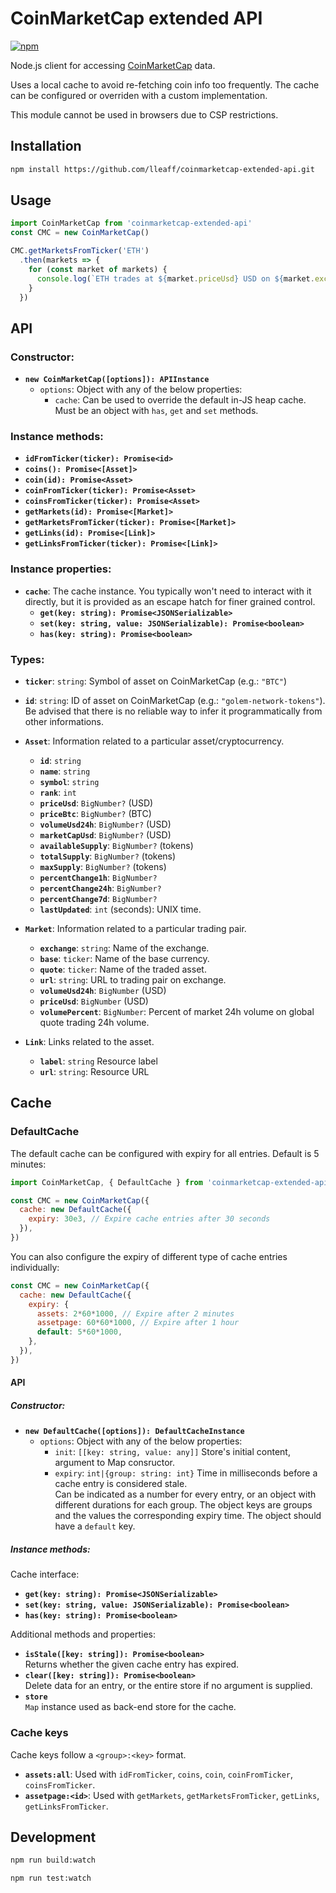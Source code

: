 # CoinMarketCap extended API

[![npm](https://img.shields.io/npm/v/node-coinmarketcap-extended-api.svg)](https://www.npmjs.com/package/node-coinmarketcap-extended-api)

Node.js client for accessing [CoinMarketCap](https://coinmarketcap.com/) data.

Uses a local cache to avoid re-fetching coin info too frequently.
The cache can be configured or overriden with a custom implementation.

This module cannot be used in browsers due to CSP restrictions.

## Installation

```sh
npm install https://github.com/lleaff/coinmarketcap-extended-api.git
```

## Usage

```javascript
import CoinMarketCap from 'coinmarketcap-extended-api'
const CMC = new CoinMarketCap()

CMC.getMarketsFromTicker('ETH')
  .then(markets => {
    for (const market of markets) {
      console.log(`ETH trades at ${market.priceUsd} USD on ${market.exchange}.`)
    }
  })
```

## API

### Constructor:

* **`new CoinMarketCap([options]): APIInstance`**  
  * `options`: Object with any of the below properties:  
    * `cache`: Can be used to override the default in-JS heap cache.  
               Must be an object with `has`, `get` and `set` methods.  

### Instance methods:

* **`idFromTicker(ticker): Promise<id>`**  
* **`coins(): Promise<[Asset]>`**  
* **`coin(id): Promise<Asset>`**  
* **`coinFromTicker(ticker): Promise<Asset>`**  
* **`coinsFromTicker(ticker): Promise<Asset>`**  
* **`getMarkets(id): Promise<[Market]>`**  
* **`getMarketsFromTicker(ticker): Promise<[Market]>`**  
* **`getLinks(id): Promise<[Link]>`**  
* **`getLinksFromTicker(ticker): Promise<[Link]>`**  

### Instance properties:

* **`cache`**: The cache instance. You typically won't need to interact with it directly, but it is provided as an escape hatch for finer grained control.  
  * **`get(key: string): Promise<JSONSerializable>`**  
  * **`set(key: string, value: JSONSerializable): Promise<boolean>`**  
  * **`has(key: string): Promise<boolean>`**  

### Types:

* **`ticker`**: `string`: Symbol of asset on CoinMarketCap (e.g.: `"BTC"`)  

* **`id`**: `string`: ID of asset on CoinMarketCap (e.g.: `"golem-network-tokens"`). Be advised that there is no reliable way to infer it programmatically from other informations.  

* **`Asset`**: Information related to a particular asset/cryptocurrency.
  * **`id`**: `string`
  * **`name`**: `string`
  * **`symbol`**: `string`
  * **`rank`**: `int`
  * **`priceUsd`**: `BigNumber?` (USD)
  * **`priceBtc`**: `BigNumber?` (BTC)
  * **`volumeUsd24h`**: `BigNumber?` (USD)
  * **`marketCapUsd`**: `BigNumber?` (USD)
  * **`availableSupply`**: `BigNumber?` (tokens)
  * **`totalSupply`**: `BigNumber?` (tokens)
  * **`maxSupply`**: `BigNumber?` (tokens)
  * **`percentChange1h`**: `BigNumber?`
  * **`percentChange24h`**: `BigNumber?`
  * **`percentChange7d`**: `BigNumber?`
  * **`lastUpdated`**: `int` (seconds): UNIX time.

* **`Market`**: Information related to a particular trading pair.
  * **`exchange`**: `string`: Name of the exchange.
  * **`base`**: `ticker`: Name of the base currency.
  * **`quote`**: `ticker`: Name of the traded asset.
  * **`url`**: `string`: URL to trading pair on exchange.
  * **`volumeUsd24h`**: `BigNumber` (USD)
  * **`priceUsd`**: `BigNumber` (USD)
  * **`volumePercent`**: `BigNumber`: Percent of market 24h volume on global quote trading 24h volume.

* **`Link`**: Links related to the asset.
  * **`label`**: `string` Resource label
  * **`url`**: `string`: Resource URL

## Cache

### DefaultCache

The default cache can be configured with expiry for all entries. Default is 5 minutes: 

```javascript
import CoinMarketCap, { DefaultCache } from 'coinmarketcap-extended-api'

const CMC = new CoinMarketCap({
  cache: new DefaultCache({
    expiry: 30e3, // Expire cache entries after 30 seconds
  }),
})
```
You can also configure the expiry of different type of cache entries individually: 

```javascript
const CMC = new CoinMarketCap({
  cache: new DefaultCache({
    expiry: {
      assets: 2*60*1000, // Expire after 2 minutes
      assetpage: 60*60*1000, // Expire after 1 hour
      default: 5*60*1000,
    },
  }),
})
```

#### API

##### Constructor:
* **`new DefaultCache([options]): DefaultCacheInstance`**  
  * `options`: Object with any of the below properties:  
    * `init`: `[[key: string, value: any]]` Store's initial content, argument to Map consructor.
    * `expiry`: `int|{group: string: int}` Time in milliseconds before a cache entry is considered stale.  
      Can be indicated as a number for every entry, or an object with different durations for each group.
      The object keys are groups and the values the corresponding expiry time. The object should have a `default` key.

##### Instance methods:

Cache interface:  

* **`get(key: string): Promise<JSONSerializable>`**  
* **`set(key: string, value: JSONSerializable): Promise<boolean>`**  
* **`has(key: string): Promise<boolean>`**  

Additional methods and properties:  

* **`isStale([key: string]): Promise<boolean>`**  
    Returns whether the given cache entry has expired.
* **`clear([key: string]): Promise<boolean>`**  
    Delete data for an entry, or the entire store if no argument is supplied.
* **`store`**  
    `Map` instance used as back-end store for the cache.


### Cache keys

Cache keys follow a `<group>:<key>` format.

* **`assets:all`**: Used with `idFromTicker`, `coins`, `coin`, `coinFromTicker`, `coinsFromTicker`.
* **`assetpage:<id>`**: Used with `getMarkets`, `getMarketsFromTicker`, `getLinks`, `getLinksFromTicker`.


## Development

```bash
npm run build:watch
```

```bash
npm run test:watch
```
